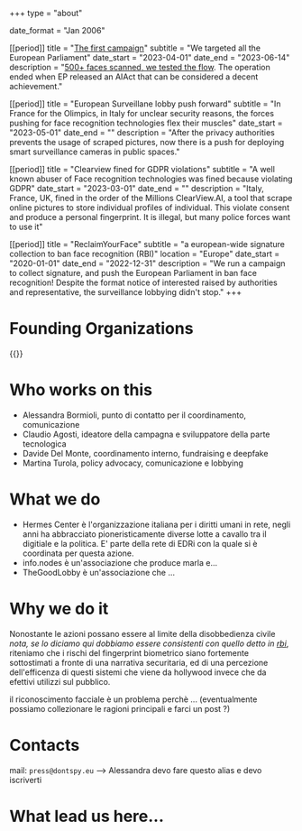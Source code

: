 +++
type = "about"

date_format = "Jan 2006"

[[period]]
  title = "[The first campaign](https://dontspyonus.eu)"
  subtitle = "We targeted all the European Parliament"
  date_start = "2023-04-01"
  date_end = "2023-06-14"
  description = "[500+ faces scanned, we tested the flow](https://dontspyonus.eu/post/squared-faces/). The operation ended when EP released an AIAct that can be considered a decent achievement."

[[period]]
  title = "European Surveillane lobby push forward"
  subtitle = "In France for the Olimpics, in Italy for unclear security reasons, the forces pushing for face recognition technologies flex their muscles"
  date_start = "2023-05-01"
  date_end = ""
  description = "After the privacy authorities prevents the usage of scraped pictures, now there is a push for deploying smart surveillance cameras in public spaces."

[[period]]
  title = "Clearview fined for GDPR violations"
  subtitle = "A well known abuser of Face recognition technologies was fined because violating GDPR"
  date_start = "2023-03-01"
  date_end = ""
  description = "Italy, France, UK, fined in the order of the Millions ClearView.AI, a tool that scrape online pictures to store individual profiles of individual. This violate consent and produce a personal fingerprint. It is illegal, but many police forces want to use it"

[[period]]
  title = "ReclaimYourFace"
  subtitle = "a european-wide signature collection to ban face recognition (RBI)"
  location = "Europe"
  date_start = "2020-01-01"
  date_end = "2022-12-31"
  description = "We run a campaign to collect signature, and push the European Parliament in ban face recognition! Despite the format notice of interested raised by authorities and representative, the surveillance lobbying didn't stop."
+++


# Founding Organizations

{{<founding-organizations>}}

# Who works on this

* Alessandra Bormioli, punto di contatto per il coordinamento, comunicazione 
* Claudio Agosti, ideatore della campagna e sviluppatore della parte tecnologica
* Davide Del Monte, coordinamento interno, fundraising e deepfake
* Martina Turola, policy advocacy, comunicazione e lobbying

# What we do

* Hermes Center è l'organizzazione italiana per i diritti umani in rete, negli anni ha abbracciato pioneristicamente diverse lotte a cavallo tra il digitiale e la politica. E' parte della rete di EDRi con la quale si è coordinata per questa azione.
* info.nodes è un'associazione che produce marla e...
* TheGoodLobby è un'associazione che ...

# Why we do it

Nonostante le azioni possano essere al limite della disobbedienza civile _nota, se lo diciamo qui dobbiamo essere consistenti con quello detto in [rbi](/rbi)_, riteniamo che i rischi del fingerprint biometrico siano fortemente sottostimati a fronte di una narrativa securitaria, ed di una percezione dell'efficenza di questi sistemi che viene da hollywood invece che da efettivi utilizzi sul pubblico.

il riconoscimento facciale è un problema perchè ... (eventualmente possiamo collezionare le ragioni principali e farci un post ?)

# Contacts

mail: `press@dontspy.eu` --> Alessandra devo fare questo alias e devo iscriverti

# What lead us here...